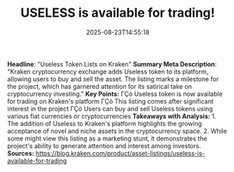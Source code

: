 ﻿---
title: "USELESS is available for trading!"
date: "2025-08-23T14:55:18"
category: "Markets"
summary: ""
slug: "useless is available for trading"
source_urls:
  - "https://blog.kraken.com/product/asset-listings/useless-is-available-for-trading"
seo:
  title: "USELESS is available for trading! | Hash n Hedge"
  description: ""
  keywords: ["news", "markets", "brief"]
---
**Headline**: "Useless Token Lists on Kraken"  **Summary Meta Description**: "Kraken cryptocurrency exchange adds Useless token to its platform, allowing users to buy and sell the asset. The listing marks a milestone for the project, which has garnered attention for its satirical take on cryptocurrency investing."  **Key Points:**  ΓÇó Useless token is now available for trading on Kraken's platform ΓÇó This listing comes after significant interest in the project ΓÇó Users can buy and sell Useless tokens using various fiat currencies or cryptocurrencies  **Takeaways with Analysis:**  1. The addition of Useless to Kraken's platform highlights the growing acceptance of novel and niche assets in the cryptocurrency space. 2. While some might view this listing as a marketing stunt, it demonstrates the project's ability to generate attention and interest among investors.  **Sources:** https://blog.kraken.com/product/asset-listings/useless-is-available-for-trading 
